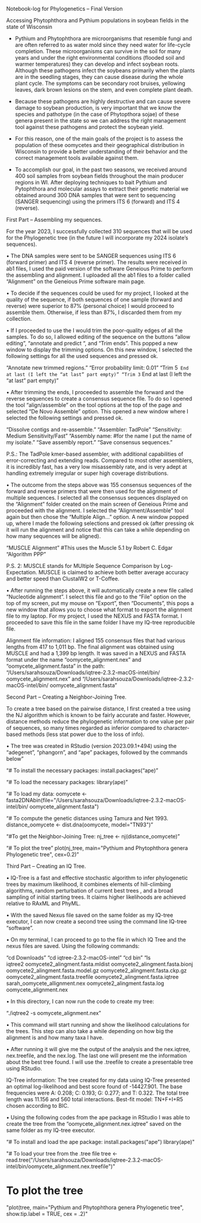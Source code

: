 Notebook-log for Phylogenetics – Final Version 

Accessing Phytophthora and Pythium populations in soybean fields in the state of Wisconsin

* Pythium and Phytophthora are microorganisms that resemble fungi and are often referred to as water mold since they need water for life-cycle completion. These microorganisms can survive in the soil for many years and under the right environmental conditions (flooded soil and warmer temperatures) they can develop and infect soybean roots. Although these pathogens infect the soybeans primarily when the plants are in the seedling stages, they can cause disease during the whole plant cycle. The symptoms can be secondary root bruises, yellowing leaves, dark brown lesions on the stem, and even complete plant death. 

* Because these pathogens are highly destructive and can cause severe damage to soybean production, is very important that we know the species and pathotype (in the case of Phytopthora sojae) of these genera present in the state so we can address the right management tool against these pathogens and protect the soybean yield. 

* For this reason, one of the main goals of the project is to assess the population of these oomycetes and their geographical distribution in Wisconsin to provide a better understanding of their behavior and the correct management tools available against them. 

* To accomplish our goal, in the past two seasons, we received around 400 soil samples from soybean fields throughout the main producer regions in WI. After deploying techniques to bait Pythium and Pytophthora and molecular assays to extract their genetic material we obtained around 300 DNA samples that were sent to sequencing (SANGER sequencing) using the primers ITS 6 (forward) and ITS 4 (reverse).

First Part – Assembling my sequences.

For the year 2023, I successfully collected 310 sequences that will be used for the Phylogenetic tree (in the future I will incorporate my 2024 isolate’s sequences). 

•	The DNA samples were sent to be SANGER sequences using ITS 6 (forward primer) and ITS 4 (reverse primer). The results were received in ab1 files, I used the paid version of the software Geneious Prime to perform the assembling and alignment. I uploaded all the ab1 files to a folder called “Alignment” on the Geneious Prime software main page. 

•	To decide if the sequences could be used for my project, I looked at the quality of the sequence, if both sequences of one sample (forward and reverse) were superior to 87% (personal choice) I would proceed to assemble them. Otherwise, if less than 87%, I discarded them from my collection. 

•	If I proceeded to use the I would trim the poor-quality edges of all the samples. To do so, I allowed editing of the sequence on the buttons “allow editing”, “annotate and predict “, and “Trim ends”.  This popped a new window to display the trimming options. On this new window, I selected the following settings for all the used sequences and pressed ok.

“Annotate new trimmed regions.”
“Error probability limit: 0.01”
“Trim 5` End at last (I left the “at last” part empty)”
“Trim 3` End at last (I left the “at last” part empty)”


•	After trimming the ends, I proceeded to assemble the forward and the reverse sequences to create a consensus sequence file. To do so I opened the tool “align/assemble” on the tool options at the top of the page and selected “De Novo Assemble” option. This opened a new window where I selected the following settings and pressed ok. 

“Dissolve contigs and re-assemble.”
“Assembler: TadPole” 
“Sensitivity: Medium Sensitivity/Fast”
“Assembly name: #for the name I put the name of my isolate.”
“Save assembly report.”
“Save consensus sequences.”

P.S.: The TadPole kmer-based assembler, with additional capabilities of error-correcting and extending reads. Compared to most other assemblers, it is incredibly fast, has a very low misassembly rate, and is very adept at handling extremely irregular or super high coverage distributions.

•	The outcome from the steps above was 155 consensus sequences of the forward and reverse primers that were then used for the alignment of multiple sequences. I selected all the consensus sequences displayed on the “Alignment” folder created on the main screen of Geneious Prime and proceeded with the alignment. I selected the “Alignment/Assemble” tool again but then chose the “Multiple Align…” option. A new window popped up, where I made the following selections and pressed ok (after pressing ok it will run the alignment and notice that this can take a while depending on how many sequences will be aligned).

“MUSCLE Alignment” #This uses the Muscle 5.1 by Robert C. Edgar
“Algorithm PPP”

P.S. 2: MUSCLE stands for MUltiple Sequence Comparison by Log-Expectation. MUSCLE is claimed to achieve both better average accuracy and better speed than ClustalW2 or T-Coffee.

•	After running the steps above, it will automatically create a new file called “Nucleotide alignment”. I select this file and go to the “File” option on the top of my screen, put my mouse on “Export”, then “Documents”, this pops a new window that allows you to choose what format to export the alignment file to my laptop. For my project, I used the NEXUS and FASTA format. I proceeded to save this file in the same folder I have my IQ-tree reproducible file. 

Alignment file information: I aligned 155 consensus files that had various lengths from 417 to 1,011 bp. The final alignment was obtained using MUSCLE and had a 1,399 bp length. It was saved in a NEXUS and FASTA format under the name “oomycete_alignment.nex” and “oomycete_alignment.fasta” in the path: “/Users/sarahsouza/Downloads/iqtree-2.3.2-macOS-intel/bin/ oomycete_alignment.nex” and “/Users/sarahsouza/Downloads/iqtree-2.3.2-macOS-intel/bin/ oomycete_alignment.fasta”

Second Part – Creating a Neighbor-Joining Tree. 

To create a tree based on the pairwise distance, I first created a tree using the NJ algorithm which is known to be fairly accurate and faster. However, distance methods reduce the phylogenetic information to one value per pair of sequences, so many times regarded as inferior compared to character-based methods (less stat power due to the loss of info). 

•	The tree was created in RStudio (version 2023.09.1+494) using the “adegenet”, “phangorn”, and  “ape” packages, followed by the commands below”

“# To install the necessary packages:
install.packages(“ape)”

“# To load the necessary packages:
library(ape)”

“# To load my data:
oomycete <- fasta2DNAbin(file="/Users/sarahsouza/Downloads/iqtree-2.3.2-macOS-intel/bin/ oomycete_alignment.fasta")

“# To compute the genetic distances using Tamura and Net 1993.
distance_oomycete <- dist.dna(oomycete, model="TN93")”

“#To get the Neighbor-Joining Tree:
nj_tree <- nj(distance_oomycete)”

“# To plot the tree”
plot(nj_tree, 
main="Pythium and Phytophthora genera Phylogenetic tree",
cex=0.2)”

Third Part – Creating an IQ Tree. 

•	IQ-Tree is a fast and effective stochastic algorithm to infer phylogenetic trees by maximum likelihood, it combines elements of hill-climbing algorithms, random perturbation of current best trees , and a broad sampling of initial starting trees. It claims higher likelihoods are achieved relative to RAxML and PhyML.

•	With the saved Nexus file saved on the same folder as my IQ-tree executor, I can now create a second tree using the command line IQ-tree “software”. 

•	On my terminal, I can proceed to go to the file in which IQ Tree and the nexus files are saved. Using the following commands: 

“cd Downloads”
“cd iqtree-2.3.2-macOS-intel”
“cd bin”
“ls                                  
iqtree2					oomycete2_alingment.fasta.mldist
oomycete2_alingment.fasta.bionj		oomycete2_alingment.fasta.model.gz
oomycete2_alingment.fasta.ckp.gz	oomycete2_alingment.fasta.treefile
oomycete2_alingment.fasta.iqtree	sarah_oomycete_allignment.nex
oomycete2_alingment.fasta.log     oomycete_alignment.nex

•	In this directory, I can now run the code to create my tree:

“./iqtree2 -s oomycete_alignment.nex”

•	This command will start running and show the likelihood calculations for the trees. This step can also take a while depending on how big the alignment is and how many taxa I have. 

•	After running it will give me the output of the analysis and the nex.iqtree, nex.treefile, and the nex.log. The last one will present me the information about the best tree found. I will use the .treefile to create a presentable tree using RStudio. 


IQ-Tree information: The tree created for my data using IQ-Tree presented an optimal log-likelihood and best score found of -14427.901. The base frequencies were A: 0.208; C: 0.193; G: 0.277; and T: 0.322. The total tree length was 11.156 and 560 total interactions. Best-fit model: TN+F+I+R5 chosen according to BIC.

•	Using the following codes from the ape package in RStudio I was able to create the tree from the “oomycete_alignment.nex.iqtree” saved on the same folder as my IQ-tree executor. 

“# To install and load the ape package:
install.packages("ape")
library(ape)"

"# To load your tree from the .tree file
tree <- read.tree("/Users/sarahsouza/Downloads/iqtree-2.3.2-macOS-intel/bin/oomycete_alignment.nex.treefile")"

# To plot the tree

"plot(tree,
           main="Pythium and Phytophthora genera Phylogenetic tree",
           show.tip.label = TRUE, 
           cex = .2)"

